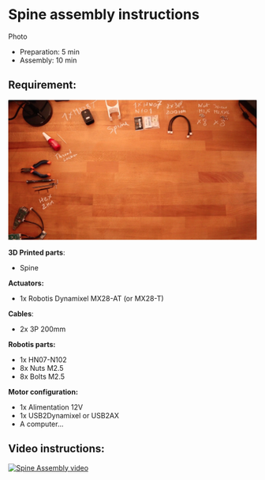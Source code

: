 # Spine assembly instructions

Photo

- Preparation: 5 min
- Assembly: 10 min

## Requirement:
![Spine Assembly](../img/spine_assembly_instructions.jpeg)

**3D Printed parts**:
- Spine

**Actuators:**
- 1x Robotis Dynamixel MX28-AT (or MX28-T)

**Cables**:
- 2x 3P 200mm


**Robotis parts:**
- 1x HN07-N102
- 8x Nuts M2.5
- 8x Bolts M2.5

**Motor configuration:**
- 1x Alimentation 12V
- 1x USB2Dynamixel or USB2AX
- A computer...



## Video instructions:

[![Spine Assembly video](http://img.youtube.com/vi/LXktU4MTITE/0.jpg)](http://youtu.be/LXktU4MTITE)
